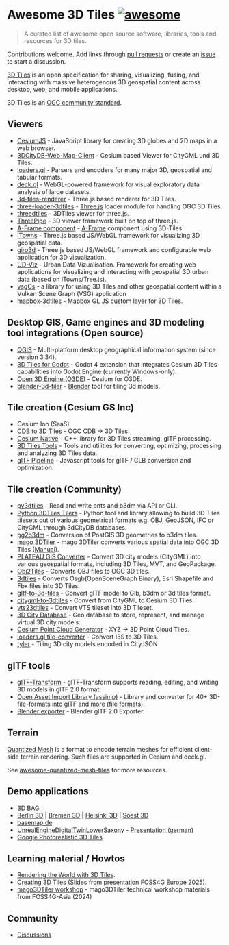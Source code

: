 # Awesome 3D Tiles [![awesome](https://cdn.rawgit.com/sindresorhus/awesome/d7305f38d29fed78fa85652e3a63e154dd8e8829/media/badge.svg)](https://github.com/sindresorhus/awesome)

> A curated list of awesome open source software, libraries, tools and resources for 3D tiles.

Contributions welcome. Add links through [pull requests](https://github.com/pka/awesome-3d-tiles/pulls) or create an [issue](https://github.com/pka/awesome-3d-tiles/issues) to start a discussion.

[3D Tiles](https://github.com/CesiumGS/3d-tiles) is an open specification for sharing, visualizing, fusing, and interacting with massive heterogenous 3D geospatial content across desktop, web, and mobile applications.

3D Tiles is an [OGC community standard](https://www.ogc.org/standard/3dtiles/).

## Viewers

* [CesiumJS](https://github.com/CesiumGS/cesium) - JavaScript library for creating 3D globes and 2D maps in a web browser.
* [3DCityDB-Web-Map-Client](https://github.com/3dcitydb/3dcitydb-web-map) - Cesium based Viewer for CityGML und 3D Tiles.
* [loaders.gl](https://loaders.gl/docs/specifications/category-3d-tiles) - Parsers and encoders for many major 3D, geospatial and tabular formats.
* [deck.gl](https://deck.gl/docs/api-reference/geo-layers/tile-3d-layer) - WebGL-powered framework for visual exploratory data analysis of large datasets.
* [3d-tiles-renderer](https://github.com/NASA-AMMOS/3DTilesRendererJS) - Three.js based renderer for 3D Tiles.
* [three-loader-3dtiles](https://github.com/nytimes/three-loader-3dtiles) - [Three.js](https://threejs.org/) loader module for handling OGC 3D Tiles.
* [threedtiles](https://github.com/ebeaufay/3DTilesViewer) - 3DTiles viewer for three.js.
* [ThreePipe](https://threepipe.org/) - 3D viewer framework built on top of three.js.
* [A-Frame component](https://github.com/nytimes/aframe-loader-3dtiles-component) - [A-Frame](https://aframe.io/) component using 3D-Tiles.
* [iTowns](https://www.itowns-project.org/) - Three.js based JS/WebGL framework for visualizing 3D geospatial data.
* [giro3d](https://giro3d.org/) - Three.js based JS/WebGL framework and configurable web application for 3D visualization.
* [UD-Viz](https://github.com/VCityTeam/UD-Viz) - Urban Data Vizualisation. Framework for creating web applications for visualizing and interacting with geospatial 3D urban data (based on iTowns/Tree.js).
* [vsgCs](https://github.com/timoore/vsgCs) - a library for using 3D Tiles and other geospatial content within a Vulkan Scene Graph (VSG) application
* [mapbox-3dtiles](https://github.com/Geodan/mapbox-3dtiles) - Mapbox GL JS custom layer for 3D Tiles.

## Desktop GIS, Game engines and 3D modeling tool integrations (Open source)

* [QGIS](https://www.qgis.org/) - Multi-platform desktop geographical information system (since version 3.34).
* [3D Tiles for Godot](https://github.com/Battle-Road-Labs/3D-Tiles-For-Godot) - Godot 4 extension that integrates Cesium 3D Tiles capabilities into Godot Engine (currently Windows-only).
* [Open 3D Engine (O3DE)](https://github.com/CesiumGS/cesium-o3de) - Cesium for O3DE.
* [blender-3d-tiler](https://gitee.com/cesium_processing/blender-3d-tiler) - [Blender](https://www.blender.org/) tool for tiling 3d models.

## Tile creation (Cesium GS Inc)

* Cesium Ion (SaaS)
* [CDB to 3D Tiles](https://github.com/CesiumGS/cdb-to-3dtiles) - OGC CDB → 3D Tiles.
* [Cesium Native](https://github.com/CesiumGS/cesium-native) - C++ library for 3D Tiles streaming, glTF processing.
* [3D Tiles Tools](https://github.com/CesiumGS/3d-tiles-tools) - Tools and utilities for converting, optimizing, processing and analyzing 3D Tiles data.
* [glTF Pipeline](https://github.com/CesiumGS/gltf-pipeline) - Javascript tools for glTF / GLB conversion and optimization.

## Tile creation (Community)

* [py3dtiles](https://py3dtiles.org/) - Read and write pnts and b3dm via API or CLI.
* [Python 3DTiles Tilers](https://github.com/VCityTeam/py3dtilers) - Python tool and library allowing to build 3D Tiles tilesets out of various geometrical formats e.g. OBJ, GeoJSON, IFC or CityGML through 3dCityDB databases.
* [pg2b3dm](https://github.com/Geodan/pg2b3dm) - Conversion of PostGIS 3D geometries to b3dm tiles.
* [mago 3DTiler](https://github.com/Gaia3D/mago-3d-tiler) - mago 3DTiler converts various spatial data into OGC 3D Tiles ([Manual](https://github.com/Gaia3D/mago-3d-tiler/blob/main/MANUAL.md)).
* [PLATEAU GIS Converter](https://github.com/MIERUNE/plateau-gis-converter) - Convert 3D city models (CityGML) into various geospatial formats, including 3D Tiles, MVT, and GeoPackage.
* [Obj2Tiles](https://github.com/OpenDroneMap/Obj2Tiles) - Converts OBJ files to OGC 3D tiles.
* [3dtiles](https://github.com/fanvanzh/3dtiles) - Converts Osgb(OpenSceneGraph Binary), Esri Shapefile and Fbx files into 3D Tiles.
* [gltf-to-3d-tiles](https://github.com/xuzhusheng/gltf-to-3d-tiles) - Convert glTF model to Glb, b3dm or 3d tiles format.
* [citygml-to-3dtiles](https://github.com/njam/citygml-to-3dtiles) - Convert from CityGML to Cesium 3D Tiles.
* [vts23dtiles](https://github.com/melowntech/vts-tools) - Convert VTS tileset into 3D Tileset.
* [3D City Database](https://www.3dcitydb.org/) - Geo database to store, represent, and manage virtual 3D city models.
* [Cesium Point Cloud Generator](https://github.com/tum-gis/cesium-point-cloud-generator) - XYZ → 3D Point Cloud Tiles.
* [loaders.gl tile-converter](https://loaders.gl/docs/modules/tile-converter/cli-reference/tile-converter) - Convert I3S to 3D Tiles.
* [tyler](https://github.com/3DGI/tyler) - Tiling 3D city models encoded in CityJSON

## glTF tools

* [glTF-Transform](https://gltf-transform.donmccurdy.com/cli.html) - glTF-Transform supports reading, editing, and writing 3D models in glTF 2.0 format.
* [Open Asset Import Library (assimp)](https://github.com/assimp/assimp) - Library and converter for 40+ 3D-file-formats into glTF and more ([file formats](https://github.com/assimp/assimp/blob/master/doc/Fileformats.md)).
* [Blender exporter](https://docs.blender.org/manual/en/latest/addons/import_export/scene_gltf2.html#extensions) - Blender glTF 2.0 Exporter.

## Terrain

[Quantized Mesh](https://github.com/CesiumGS/quantized-mesh) is a format to encode terrain meshes for efficient client-side terrain rendering. Such files are supported in Cesium and deck.gl.

See [awesome-quantized-mesh-tiles](https://github.com/bertt/awesome-quantized-mesh-tiles#readme) for more resources.

## Demo applications

* [3D BAG](https://3dbag.nl/en/viewer)
* [Berlin 3D](https://berlin.virtualcitymap.de/#) | [Bremen 3D](https://bremen.virtualcitymap.de/#/) | [Helsinki 3D](https://kartta.hel.fi/3d/#/) | [Soest 3D](https://soest.virtualcitymap.de/#/)
* [basemap.de](https://basemap.de/beta/)
* [UnrealEngineDigitalTwinLowerSaxony](https://github.com/JulianMuellerLgln/UnrealEngineDigitalTwinLowerSaxony) - [Presentation (german)](https://pretalx.com/fossgis2025/talk/8P79JV/)
* [Google Photorealistic 3D Tiles](https://developers.google.com/maps/documentation/tile/3d-tiles)

## Learning material / Howtos

* [Rendering the World with 3D Tiles](https://cesium.com/learn/presentations/#rendering-the-world-with-3d-tiles).
* [Creating 3D Tiles](https://blog.sourcepole.ch/assets/2025/creating-3d-tiles.pdf) (Slides from presentation FOSS4G Europe 2025).
* [mago3DTiler workshop](https://github.com/Gaia3D/mago3d-doc/blob/main/foss4g/Table_Of_Contents_En.md) - mago3DTiler technical workshop materials from FOSS4G-Asia (2024)

## Community

* [Discussions](https://github.com/pka/awesome-3d-tiles/discussions)
